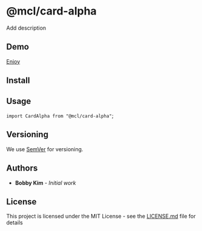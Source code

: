 # @mcl/card-alpha

Add description

## Demo

[Enjoy]({%sbLink%})

## Install

## Usage

`import CardAlpha from "@mcl/card-alpha"`;

## Versioning

We use [SemVer](http://semver.org/) for versioning.

## Authors

- **Bobby Kim** - _Initial work_

## License

This project is licensed under the MIT License - see the [LICENSE.md](./LICENSE.md) file for details
